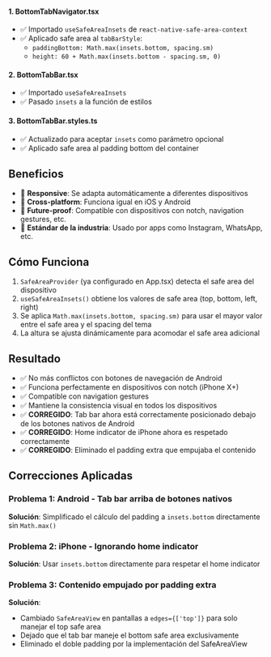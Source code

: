 #### 1. BottomTabNavigator.tsx

- ✅ Importado `useSafeAreaInsets` de `react-native-safe-area-context`
- ✅ Aplicado safe area al `tabBarStyle`:
  - `paddingBottom: Math.max(insets.bottom, spacing.sm)`
  - `height: 60 + Math.max(insets.bottom - spacing.sm, 0)`

#### 2. BottomTabBar.tsx

- ✅ Importado `useSafeAreaInsets`
- ✅ Pasado `insets` a la función de estilos

#### 3. BottomTabBar.styles.ts

- ✅ Actualizado para aceptar `insets` como parámetro opcional
- ✅ Aplicado safe area al padding bottom del container

## Beneficios

- 🎯 **Responsive**: Se adapta automáticamente a diferentes dispositivos
- 🔄 **Cross-platform**: Funciona igual en iOS y Android
- 🚀 **Future-proof**: Compatible con dispositivos con notch, navigation gestures, etc.
- 📱 **Estándar de la industria**: Usado por apps como Instagram, WhatsApp, etc.

## Cómo Funciona

1. `SafeAreaProvider` (ya configurado en App.tsx) detecta el safe area del dispositivo
2. `useSafeAreaInsets()` obtiene los valores de safe area (top, bottom, left, right)
3. Se aplica `Math.max(insets.bottom, spacing.sm)` para usar el mayor valor entre el safe area y el spacing del tema
4. La altura se ajusta dinámicamente para acomodar el safe area adicional

## Resultado

- ✅ No más conflictos con botones de navegación de Android
- ✅ Funciona perfectamente en dispositivos con notch (iPhone X+)
- ✅ Compatible con navigation gestures
- ✅ Mantiene la consistencia visual en todos los dispositivos
- ✅ **CORREGIDO**: Tab bar ahora está correctamente posicionado debajo de los botones nativos de Android
- ✅ **CORREGIDO**: Home indicator de iPhone ahora es respetado correctamente
- ✅ **CORREGIDO**: Eliminado el padding extra que empujaba el contenido

## Correcciones Aplicadas

### Problema 1: Android - Tab bar arriba de botones nativos

**Solución**: Simplificado el cálculo del padding a `insets.bottom` directamente sin `Math.max()`

### Problema 2: iPhone - Ignorando home indicator

**Solución**: Usar `insets.bottom` directamente para respetar el home indicator

### Problema 3: Contenido empujado por padding extra

**Solución**:

- Cambiado `SafeAreaView` en pantallas a `edges={['top']}` para solo manejar el top safe area
- Dejado que el tab bar maneje el bottom safe area exclusivamente
- Eliminado el doble padding por la implementación del SafeAreaView
